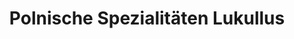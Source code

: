 ---
title: "Polnische Spezialitäten Lukullus"
url: /ratingen/polnische-spezialitaeten-lukullus/
shop: Lebensmittel
---